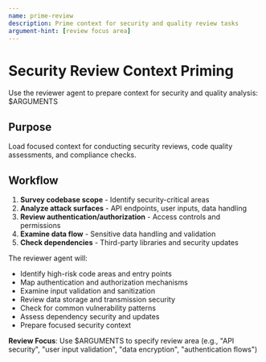 ```yaml
---
name: prime-review
description: Prime context for security and quality review tasks
argument-hint: [review focus area]
---
```


# Security Review Context Priming

Use the reviewer agent to prepare context for security and quality analysis: $ARGUMENTS

## Purpose
Load focused context for conducting security reviews, code quality assessments, and compliance checks.

## Workflow
1. **Survey codebase scope** - Identify security-critical areas
2. **Analyze attack surfaces** - API endpoints, user inputs, data handling
3. **Review authentication/authorization** - Access controls and permissions
4. **Examine data flow** - Sensitive data handling and validation
5. **Check dependencies** - Third-party libraries and security updates

The reviewer agent will:
- Identify high-risk code areas and entry points
- Map authentication and authorization mechanisms
- Examine input validation and sanitization
- Review data storage and transmission security
- Check for common vulnerability patterns
- Assess dependency security and updates
- Prepare focused security context

**Review Focus**: Use $ARGUMENTS to specify review area (e.g., "API security", "user input validation", "data encryption", "authentication flows")